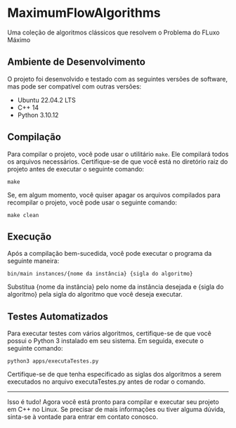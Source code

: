 # MaximumFlowAlgorithms
Uma coleção de algoritmos clássicos que resolvem o Problema do FLuxo Máximo

## Ambiente de Desenvolvimento
O projeto foi desenvolvido e testado com as seguintes versões de software, mas pode ser compatível com outras versões:

- Ubuntu 22.04.2 LTS
- C++ 14
- Python 3.10.12

  
## Compilação
Para compilar o projeto, você pode usar o utilitário `make`.
Ele compilará todos os arquivos necessários.
Certifique-se de que você está no diretório raiz do projeto antes de executar o seguinte comando:
```
make
```
Se, em algum momento, você quiser apagar os arquivos compilados para recompilar o projeto, você pode usar o seguinte comando:
```
make clean
```


## Execução
Após a compilação bem-sucedida, você pode executar o programa da seguinte maneira:
```
bin/main instances/{nome da instância} {sigla do algoritmo}
```
Substitua {nome da instância} pelo nome da instância desejada e {sigla do algoritmo} pela sigla do algoritmo que você deseja executar.


## Testes Automatizados
Para executar testes com vários algoritmos, certifique-se de que você possui o Python 3 instalado em seu sistema.
Em seguida, execute o seguinte comando:
```
python3 apps/executaTestes.py
```
Certifique-se de que tenha especificado as siglas dos algoritmos a serem executados no arquivo executaTestes.py antes de rodar o comando.


---


Isso é tudo! Agora você está pronto para compilar e executar seu projeto em C++ no Linux.
Se precisar de mais informações ou tiver alguma dúvida, sinta-se à vontade para entrar em contato conosco.
